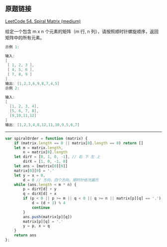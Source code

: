 ## 原题链接

[LeetCode 54. Spiral Matrix (medium)](https://leetcode-cn.com/problems/spiral-matrix/)



给定一个包含 m x n 个元素的矩阵（m 行, n 列），请按照顺时针螺旋顺序，返回矩阵中的所有元素。

```cpp
示例 1:

输入:
[
 [ 1, 2, 3 ],
 [ 4, 5, 6 ],
 [ 7, 8, 9 ]
]
输出: [1,2,3,6,9,8,7,4,5]
示例 2:

输入:
[
  [1, 2, 3, 4],
  [5, 6, 7, 8],
  [9,10,11,12]
]
输出: [1,2,3,4,8,12,11,10,9,5,6,7]
```

---


```javascript
var spiralOrder = function (matrix) {
    if (matrix.length == 0 || matrix[0].length == 0) return []
    let m = matrix.length,
        n = matrix[0].length
    let dirY = [0, 1, 0, -1], // 右 下 左 上
        dirX = [1, 0, -1, 0]
    let ans = [matrix[0][0]]
    matrix[0][0] = '.'
    let y = x = 0,
        d = 0 // 方向，四个方向，顺时针依次遍历
    while (ans.length < m * n) {
        p = dirY[d] + y
        q = dirX[d] + x
        if (p < 0 || p >= m || q < 0 || q >= n || matrix[p][q] == '.') {
            d = (d + 1) % 4
            continue
        }
        ans.push(matrix[p][q])
        matrix[p][q] = '.'
        y = p, x = q
    }
    return ans
};

```
